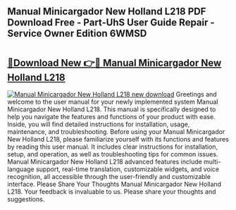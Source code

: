 ## Manual Minicargador New Holland L218 PDF Download Free - Part-UhS User Guide Repair - Service Owner Edition 6WMSD

# <h2><a href="http://bc87506.oget.top/?id=Manual+Minicargador+New+Holland+L218">🔗Download New 👉🔴 Manual Minicargador New Holland L218</a></h2>

[![Manual Minicargador New Holland L218 new download](https://i.imgur.com/5g1atiW.png)](http://bc87506.oget.top/?id=Manual+Minicargador+New+Holland+L218)
Greetings and welcome to the user manual for your newly implemented system Manual Minicargador New Holland L218. This manual is specifically designed to help you navigate the features and functions of your product with ease. Inside, you will find detailed instructions for installation, usage, maintenance, and troubleshooting. Before using your Manual Minicargador New Holland L218, please familiarize yourself with its functions and features by reading this user manual. It includes clear instructions for installation, setup, and operation, as well as troubleshooting tips for common issues. Manual Minicargador New Holland L218 advanced features include multi-language support, real-time translation, customizable widgets, and voice recognition, all accessible through the user-friendly and customizable interface. Please Share Your Thoughts Manual Minicargador New Holland L218. Your feedback is invaluable to us. Please share your thoughts and suggestions.
